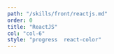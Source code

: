 ```yaml
---
path: "/skills/front/reactjs.md"
order: 0
title: "ReactJS"
col: "col-6"
style: "progress  react-color"
---
```

